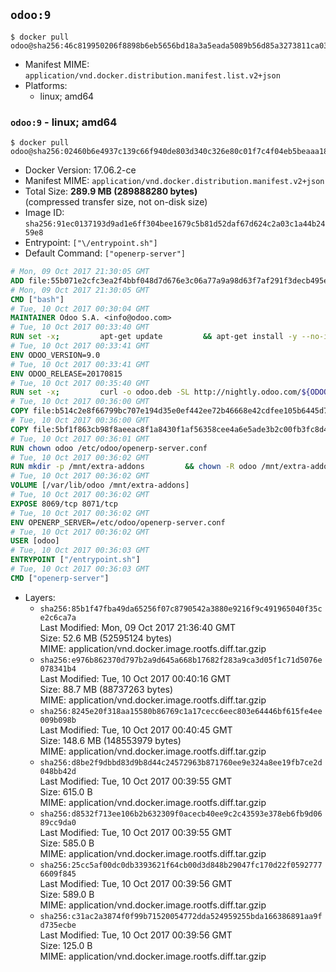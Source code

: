 ## `odoo:9`

```console
$ docker pull odoo@sha256:46c819950206f8898b6eb5656bd18a3a5eada5089b56d85a3273811ca03c5e92
```

-	Manifest MIME: `application/vnd.docker.distribution.manifest.list.v2+json`
-	Platforms:
	-	linux; amd64

### `odoo:9` - linux; amd64

```console
$ docker pull odoo@sha256:02460b6e4937c139c66f940de803d340c326e80c01f7c4f04eb5beaaa182aa38
```

-	Docker Version: 17.06.2-ce
-	Manifest MIME: `application/vnd.docker.distribution.manifest.v2+json`
-	Total Size: **289.9 MB (289888280 bytes)**  
	(compressed transfer size, not on-disk size)
-	Image ID: `sha256:91ec0137193d9ad1e6ff304bee1679c5b81d52daf67d624c2a03c1a44b2459e8`
-	Entrypoint: `["\/entrypoint.sh"]`
-	Default Command: `["openerp-server"]`

```dockerfile
# Mon, 09 Oct 2017 21:30:05 GMT
ADD file:55b071e2cfc3ea2f4bbf048d7d676e3c06a77a9a98d63f7af291f3decb495ec8 in / 
# Mon, 09 Oct 2017 21:30:05 GMT
CMD ["bash"]
# Tue, 10 Oct 2017 00:30:04 GMT
MAINTAINER Odoo S.A. <info@odoo.com>
# Tue, 10 Oct 2017 00:33:40 GMT
RUN set -x;         apt-get update         && apt-get install -y --no-install-recommends             ca-certificates             curl             node-less             python-gevent             python-pip             python-renderpm             python-support             python-watchdog         && curl -o wkhtmltox.deb -SL http://nightly.odoo.com/extra/wkhtmltox-0.12.1.2_linux-jessie-amd64.deb         && echo '40e8b906de658a2221b15e4e8cd82565a47d7ee8 wkhtmltox.deb' | sha1sum -c -         && dpkg --force-depends -i wkhtmltox.deb         && apt-get -y install -f --no-install-recommends         && apt-get purge -y --auto-remove -o APT::AutoRemove::RecommendsImportant=false -o APT::AutoRemove::SuggestsImportant=false npm         && rm -rf /var/lib/apt/lists/* wkhtmltox.deb         && pip install psycogreen==1.0
# Tue, 10 Oct 2017 00:33:41 GMT
ENV ODOO_VERSION=9.0
# Tue, 10 Oct 2017 00:33:41 GMT
ENV ODOO_RELEASE=20170815
# Tue, 10 Oct 2017 00:35:40 GMT
RUN set -x;         curl -o odoo.deb -SL http://nightly.odoo.com/${ODOO_VERSION}/nightly/deb/odoo_${ODOO_VERSION}c.${ODOO_RELEASE}_all.deb         && echo '3d3b34cbbcd5f3fb739e85a2c855955322c0f328 odoo.deb' | sha1sum -c -         && dpkg --force-depends -i odoo.deb         && apt-get update         && apt-get -y install -f --no-install-recommends         && rm -rf /var/lib/apt/lists/* odoo.deb
# Tue, 10 Oct 2017 00:36:00 GMT
COPY file:b514c2e8f66799bc707e194d35e0ef442ee72b46668e42cdfee105b6445d7eb0 in / 
# Tue, 10 Oct 2017 00:36:00 GMT
COPY file:5bf1f863cb98f8aeeac8f1a8430f1af56358cee4a6e5ade3b2c00fb3fc8d4162 in /etc/odoo/ 
# Tue, 10 Oct 2017 00:36:01 GMT
RUN chown odoo /etc/odoo/openerp-server.conf
# Tue, 10 Oct 2017 00:36:02 GMT
RUN mkdir -p /mnt/extra-addons         && chown -R odoo /mnt/extra-addons
# Tue, 10 Oct 2017 00:36:02 GMT
VOLUME [/var/lib/odoo /mnt/extra-addons]
# Tue, 10 Oct 2017 00:36:02 GMT
EXPOSE 8069/tcp 8071/tcp
# Tue, 10 Oct 2017 00:36:02 GMT
ENV OPENERP_SERVER=/etc/odoo/openerp-server.conf
# Tue, 10 Oct 2017 00:36:02 GMT
USER [odoo]
# Tue, 10 Oct 2017 00:36:03 GMT
ENTRYPOINT ["/entrypoint.sh"]
# Tue, 10 Oct 2017 00:36:03 GMT
CMD ["openerp-server"]
```

-	Layers:
	-	`sha256:85b1f47fba49da65256f07c8790542a3880e9216f9c491965040f35ce2c6ca7a`  
		Last Modified: Mon, 09 Oct 2017 21:36:40 GMT  
		Size: 52.6 MB (52595124 bytes)  
		MIME: application/vnd.docker.image.rootfs.diff.tar.gzip
	-	`sha256:e976b862370d797b2a9d645a668b17682f283a9ca3d05f1c71d5076e078341b4`  
		Last Modified: Tue, 10 Oct 2017 00:40:16 GMT  
		Size: 88.7 MB (88737263 bytes)  
		MIME: application/vnd.docker.image.rootfs.diff.tar.gzip
	-	`sha256:8245e20f318aa15580b86769c1a17cecc6eec803e64446bf615fe4ee009b098b`  
		Last Modified: Tue, 10 Oct 2017 00:40:45 GMT  
		Size: 148.6 MB (148553979 bytes)  
		MIME: application/vnd.docker.image.rootfs.diff.tar.gzip
	-	`sha256:d8be2f9dbbd83d9b8d44c24572963b871760ee9e324a8ee19fb7ce2d048bb42d`  
		Last Modified: Tue, 10 Oct 2017 00:39:55 GMT  
		Size: 615.0 B  
		MIME: application/vnd.docker.image.rootfs.diff.tar.gzip
	-	`sha256:d8532f713ee106b2b632309f0acecb40ee9c2c43593e378eb6fb9d0689cc9da0`  
		Last Modified: Tue, 10 Oct 2017 00:39:55 GMT  
		Size: 585.0 B  
		MIME: application/vnd.docker.image.rootfs.diff.tar.gzip
	-	`sha256:25cc5af00dc0db3393621f64cb00d3d848b29047fc170d22f05927776609f845`  
		Last Modified: Tue, 10 Oct 2017 00:39:56 GMT  
		Size: 589.0 B  
		MIME: application/vnd.docker.image.rootfs.diff.tar.gzip
	-	`sha256:c31ac2a3874f0f99b71520054772dda524959255bda166386891aa9fd735ecbe`  
		Last Modified: Tue, 10 Oct 2017 00:39:56 GMT  
		Size: 125.0 B  
		MIME: application/vnd.docker.image.rootfs.diff.tar.gzip
